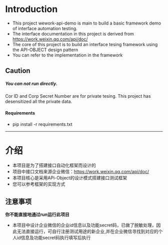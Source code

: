 # Introduction 
- This project wework-api-demo is main to build a basic framework demo of interface automation testing.
- The interface documentation in this project is derived from  https://work.weixin.qq.com/api/doc/
- The core of this project is to build an interface tesing framework using the API-OBJECT design pattern
- You can refer to the implementation in the framework

## Caution
##### You can not run directly.
Cor ID and Corp Secret Number are for private tesing. This project has desensitized all the private data.


#### Requirements
- pip install -r requirements.txt

---

# 介绍
- 本项目是为了搭建接口自动化框架而设计的
- 项目中接口文档来源企业微信：https://work.weixin.qq.com/api/doc/
- 本项目核心是采用APi-Object的设计模式搭建接口测试框架
- 您可以参考框架的实现方式


## 注意事项
**你不能直接地通过run运行此项目**
- 本项目中设计企业微信的企业id信息以及功能secret码，已做了脱敏处理，因此无法直接运行，可自行注册测试用途的新企业,并在企业微信寻找到对应的个人id信息及功能secret码执行填写后执行


